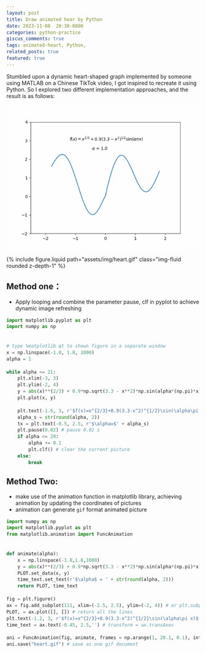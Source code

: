 ```yaml
---
layout: post
title: Draw animated hear by Python
date: 2023-11-08  20:30-0800
categories: python-practice
giscus_comments: true
tags: animated-heart, Python,
related_posts: true
featured: true
---
```


Stumbled upon a dynamic heart-shaped graph implemented by someone using MATLAB on a Chinese TikTok video, I got inspired to recreate it using Python. So I explored two different implementation approaches, and the result is as follows:

![](https://raw.githubusercontent.com/RobinChen121/robinchen121.github.io/master/assets/img/heart.gif)


<div class="row mt-3">
    <div class="col-sm mt-3 mt-md-0">
        {% include figure.liquid path="assets/img/heart.gif" class="img-fluid rounded z-depth-1" %}
    </div>
</div>

## Method one：

- Apply looping and combine the parameter pause, clf in pyplot to achieve dynamic image refreshing

```python
import matplotlib.pyplot as plt
import numpy as np


# type %matplotlib qt to shown figure in a separate window
x = np.linspace(-1.8, 1.8, 1000)
alpha = 1

while alpha <= 21:
    plt.xlim(-3, 3)
    plt.ylim(-2, 4)
    y = abs(x)**(2/3) + 0.9*np.sqrt(3.3 - x**2)*np.sin(alpha*(np.pi)*x)
    plt.plot(x, y)

    plt.text(-1.6, 3, r'$f(x)=x^{2/3}+0.9(3.3-x^2)^{1/2}\sin(\alpha\pi x)$')
    alpha_s = str(round(alpha, 2))
    tx = plt.text(-0.5, 2.5, r'$\alpha=$' + alpha_s)
    plt.pause(0.02) # pause 0.02 s
    if alpha <= 20:
        alpha += 0.1
        plt.clf() # clear the current picture
    else:
        break
```

## Method Two:

- make use of the animation function in matplotlib library, achieving animation by updating the coordinates of pictures
- animation can generate `gif` format animated picture

```python
import numpy as np
import matplotlib.pyplot as plt
from matplotlib.animation import FuncAnimation


def animate(alpha):
    x = np.linspace(-1.8,1.8,1000)
    y = abs(x)**(2/3) + 0.9*np.sqrt(3.3 - x**2)*np.sin(alpha*(np.pi)*x)
    PLOT.set_data(x, y)
    time_text.set_text(r'$\alpha$ = ' + str(round(alpha, 2)))
    return PLOT, time_text

fig = plt.figure()
ax = fig.add_subplot(111, xlim=(-2.5, 2.5), ylim=(-2, 4)) # or plt.subplot
PLOT, = ax.plot([], []) # return all the lines
plt.text(-1.2, 3, r'$f(x)=x^{2/3}+0.9(3.3-x^2)^{1/2}\sin(\alpha\pi x)$')
time_text = ax.text(-0.45, 2.5,'') # transform = ax.transAxes

ani = FuncAnimation(fig, animate, frames = np.arange(1, 20.1, 0.1), interval = 20, repeat = False)
ani.save("heart.gif") # save as one gif document
```
